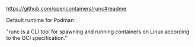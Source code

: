 https://github.com/opencontainers/runc#readme

Default runtime for Podman

"runc is a CLI tool for spawning and running containers on Linux according to the OCI specification."
